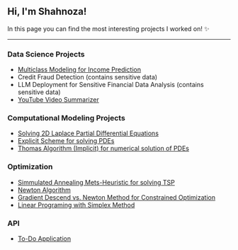 ## Hi, I'm Shahnoza!
In this page you can find the most interesting projects I worked on! ✨

---

### Data Science Projects
* [Multiclass Modeling for Income Prediction](https://github.com/shahnoza871/glopop-s-multiclass-modeling/tree/master)
* Credit Fraud Detection (contains sensitive data)
* LLM Deployment for Sensitive Financial Data Analysis (contains sensitive data)
* [YouTube Video Summarizer](https://github.com/shahnoza871/video-summarizer)

 ### Computational Modeling Projects
 * [Solving 2D Laplace Partial Differential Equations](https://github.com/shahnoza871/computational-models/tree/main/2D%20Laplace%20Equation%20Numerical%20Solution)
 * [Explicit Scheme for solving PDEs](https://github.com/shahnoza871/computational-models/tree/main/Explicit%20Scheme)
 * [Thomas Algorithm (Implicit) for numerical solution of PDEs](https://github.com/shahnoza871/computational-models/tree/main/Thomas%20Algorithm)

 ### Optimization
 * [Simmulated Annealing Mets-Heuristic for solving TSP](https://github.com/shahnoza871/simulated-annealing-optimization-for-TSP)
 * [Newton Algorithm](https://github.com/shahnoza871/newton-constrained-optimization)
 * [Gradient Descend vs. Newton Method for Constrained Optimization](https://github.com/shahnoza871/gradieint-descent-vs.-newton-method)
 * [Linear Programing with Simplex Method](http://github.com/shahnoza871/simplex-method-LP) 

### API
* [To-Do Application](https://github.com/shahnoza871/orion-bank-internship-project)
